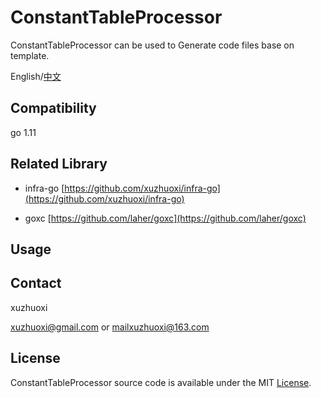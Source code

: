 # ConstantTableProcessor
ConstantTableProcessor can be used to Generate code files base on template.

English/[中文](/README_zh.md)

## Compatibility
go 1.11

## Related Library

- infra-go [https://github.com/xuzhuoxi/infra-go](https://github.com/xuzhuoxi/infra-go)

- goxc [https://github.com/laher/goxc](https://github.com/laher/goxc) 

## Usage


## Contact

xuzhuoxi 

<xuzhuoxi@gmail.com> or <mailxuzhuoxi@163.com>

## License
ConstantTableProcessor source code is available under the MIT [License](/LICENSE).


